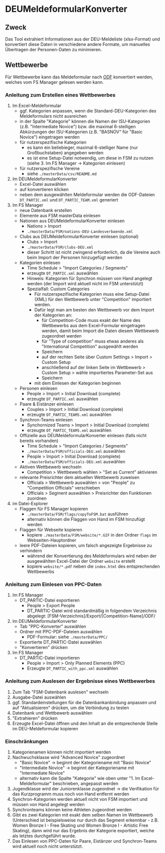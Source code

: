 # DEUMeldeformularKonverter

## Zweck
Das Tool extrahiert Informationen aus der DEU-Meldeliste (xlsx-Format) und konvertiert diese Daten in verschiedene andere Formate, 
um manuelles Übertragen der Personen-Daten zu minimieren.

## Wettbewerbe
Für Wettbewerbe kann das Meldeformular nach [ODF](https://odf.olympictech.org/project.htm) konvertiert werden, 
welches vom FS Manager gelesen werden kann.

### Anleitung zum Erstellen eines Wettbewerbes
1. Im Excel-Meldeformular
    - ggf. Kategorien anpassen, wenn die Standard-DEU-Kategorien des Meldeformulars nicht ausreichen
    - in der Spalte "Kategorie" können die Namen der ISU-Kategorien (z.B. "Intermediate Novice") bzw. die maximal 6-stelligen Abkürzungen der ISU-Kategorien (z.B. "BASNOV" für "Basic Novice") eingetragen werden
    - für nutzerspezifische Kategorien
        * es kann ein beliebieger, maximal 6-stelliger Name (nur Großbuchstaben) angegeben werden
        * es ist eine Setup-Datei notwendig, um diese in FSM zu nutzen (siehe 3. Im FS Manager -> Kategorien einlesen)
    - für nutzerspezifische Vereine
        * siehe `./masterData/csv/README.md`
2. Im DEUMeldeformularKonverter
    - Excel-Datei auswählen
    - auf konvertieren klicken
    - neben dem ausgewählten Meldeformular werden die ODF-Dateien `DT_PARTIC.xml` und `DT_PARTIC_TEAM.xml` generiert
3. Im FS Manager
    - neue Datenbank erstellen
    - Elemente aus FSM masterData einlesen
    - Nationen aus DEUMeldeformularKonverter einlesen
        * Nations > Import
        * `./masterData/FSM/nations-DEU-Landesverbaende.xml`
    - Clubs aus DEUMeldeformularKonverter einlesen (optional)
        * Clubs > Import
        * `./masterData/FSM/clubs-DEU.xml`
        * dieser Schritt ist nicht zwingend erforderlich, da die Vereine auch beim Import der Personen hinzugefügt werden
    - Kategorien einlesen
        * Time Schedule > "Import Categories / Segments"
        * erzeugte `DT_PARTIC.xml` auswählen
        * Hinweis: Kategorien für Synchron müssen von Hand angelegt werden (der Import wird aktuell nicht im FSM unterstützt)
        * Spezialfall: Custom Categories
            + Für nutzerspezifische Kategorien muss eine Setup-Datei (XML) für den Wettbewerb unter "Competition" importiert werden.
            + Dafür legt man am besten den Wettbewerb vor dem Import der Kategorien an:
                - für Competition-Code muss exakt der Name des Wettbewerbs aus dem Excel-Formular eingetragen werden, damit beim Import die Daten diesem Wettbewerb zugeordnet werden
                - für "Type of competition" muss etwas anderes als "International Competition" ausgewählt werden
                - Speichern
                - auf der rechten Seite über Custom Settings > Import > Custom Setup
                - anschließend auf der linken Seite im Wettbewerb > Custom Setup > wähle importiertes Parameter-Set aus
                - Speichern
            + mit dem Einlesen der Kategorien beginnen
    - Personen einlesen
        * People > Import > Initial Download (complete)
        * erzeugte `DT_PARTIC.xml` auswählen
    - Paare & Eistänzer einlesen
        * Couples > Import > Initial Download (complete)
        * erzeugte `DT_PARTIC_TEAMS.xml` auswählen
    - Synchron-Teams einlesen
        * Synchornized Teams > Import > Initial Download (complete)
        * erzeugte `DT_PARTIC_TEAMS.xml` auswählen
    - Offizielle aus DEUMeldeformularKonverter einlesen (falls nicht bereits vorhanden)
        * Time Schedule > "Import Categories / Segments"
        * `./masterData/FSM/officials-DEU.xml` auswählen
        * People > Import > Initial Download (complete)
        * `./masterData/FSM/officials-DEU.xml` auswählen
    - Aktiven Wettbewerb wechseln
        * Competition > Wettbewerb wählen > "Set as Current" aktivieren
    - relevante Preisrichter dem aktuellen Wettbewerb zuweisen
        * Officials > Wettbewerb auswählen > von "People" zu "Competition Officials" verschieben
        * Officials > Segment auswählen > Preisrichter den Funktionen zuordnen
4. im Datei-Explorer
    - Flaggen für FS Manager kopieren
        * `./masterData/FSM/flags/copyToFSM.bat` ausführen
        * alternativ können die Flaggen von Hand im FSM hinzufügt werden
    - Flaggen für Webseite kopieren
        * kopiere `./masterData/FSM/website/*.GIF` in den Ordner `flags` im Webseiten-Hauptordner 
    - leere PDF-Dateien kopieren, um falsch angezeigte Ergebnisse zu verhindern
        * während der Konvertierung des Meldeformulars wird neben der ausgewählten Excel-Datei der Ordner `website` erstellt
        * kopiere `website/*.pdf` neben die `index.html` des entsprechenden Wettbewerbs

### Anleitung zum Einlesen von PPC-Daten
1. Im FS Manager
    - DT_PARTIC-Datei exportieren
        * People > Export People
        * DT_PARTIC-Datei wird standardmäßig in folgendem Verzeichnis abgelegt:
            [FSM-Verzeichnis]/Export/[Competition-Name]/ODF/
2. Im DEUMeldeformularKonverter
    - Tab "PPC-Konverter" auswählen
    - Ordner mit PPC-PDF-Dateien auswählen
        - PDF-Formular: siehe `./masterData/PPC/`
    - Exportierte DT_PARTIC-Datei auswählen
    - "Konvertieren" drücken
3. Im FS Manager
    - DT_PARTIC-Datei importieren 
        * People > Import > Only Planned Elements (PPC)
        * Erzeugte `DT_PARTIC_with_ppc.xml` auswählen

### Anleitung zum Auslesen der Ergebnisse eines Wettbewerbes
1. Zum Tab "FSM-Datenbank auslesen" wechseln
2. Ausgabe-Datei auswählen
3. ggf. Standardeinstellungen für die Datenbankanbindung anpassen und auf "Aktualisieren" drücken, um die Verbindung zu testen
4. Datenbank und Wettbewerb auswählen
5. "Extrahieren" drücken
6. Erzeugte Excel-Datei öffnen und den Inhalt an die entsprechende Stelle im DEU-Meldeformular kopieren

### Einschränkungen
1. Kategorienamen können nicht importiert werden
2. Nachwuchsklasse wird "Advanced Novice" zugeordnet
    - "Basic Novice" -> beginnt der Kategoriename mit "Basic Novice"
    - "Intermediate Novice" -> beginnt der Kategoriename mit "Intermediate Novice"
    - alternativ kann die Spalte "Kategorie" wie oben unter "1. Im Excel-Meldeformular" beschrieben, angepasst werden
3. Jugendklasse wird der Juniorenklasse zugeordnet -> die Verifikation für das Kurzprogramm muss noch von Hand entfernt werden
4. Synchron-Kategorien werden aktuell nicht von FSM importiert und müssen von Hand angelegt werden
5. Synchronteams können keine Athleten zugeordnet werden
6. Gibt es zwei Kategorien mit exakt dem selben Namen im Wettbewerb (Unterschied ist beispielsweise nur durch das Segment erkennbar - z.B. Women Bronze I - Free Skating und Women Bronze I - Artistic Free Skating), dann wird nur das Ergebnis der Kategorie exportiert, welche als letztes durchgeführt wurde.
7. Das Einlesen von PPC-Daten für Paare, Eistänzer und Synchron-Teams wird aktuell noch nicht unterstützt.
